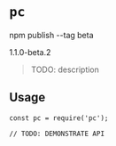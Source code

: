 # `pc`

npm publish --tag beta

1.1.0-beta.2

> TODO: description

## Usage

```
const pc = require('pc');

// TODO: DEMONSTRATE API
```
